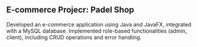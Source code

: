 ## E-commerce Projecr: Padel Shop
 Developed an e-commerce application using Java and JavaFX, integrated with a MySQL database.
 Implemented role-based functionalities (admin, client), including CRUD operations and error
 handling.
 
